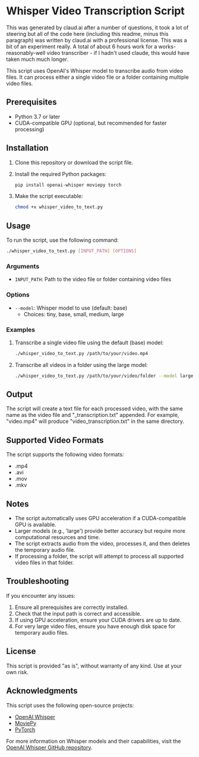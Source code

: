 # Whisper Video Transcription Script

This was generated by claud.ai after a number of questions, it took a lot of steering but all of the code here (including this readme, minus this paragraph) was written by claud.ai with a professional license. This was a bit of an experiment really. A total of about 6 hours work for a works-reasonably-well video transcriber - if I hadn't used claude, this would have taken much much longer.

This script uses OpenAI's Whisper model to transcribe audio from video files. It can process either a single video file or a folder containing multiple video files.


## Prerequisites

- Python 3.7 or later
- CUDA-compatible GPU (optional, but recommended for faster processing)

## Installation

1. Clone this repository or download the script file.

2. Install the required Python packages:

   ```bash
   pip install openai-whisper moviepy torch
   ```

3. Make the script executable:

   ```bash
   chmod +x whisper_video_to_text.py
   ```

## Usage

To run the script, use the following command:

```bash
./whisper_video_to_text.py [INPUT_PATH] [OPTIONS]
```

### Arguments

- `INPUT_PATH`: Path to the video file or folder containing video files

### Options

- `--model`: Whisper model to use (default: base)
  - Choices: tiny, base, small, medium, large

### Examples

1. Transcribe a single video file using the default (base) model:

   ```bash
   ./whisper_video_to_text.py /path/to/your/video.mp4
   ```

2. Transcribe all videos in a folder using the large model:

   ```bash
   ./whisper_video_to_text.py /path/to/your/video/folder --model large
   ```

## Output

The script will create a text file for each processed video, with the same name as the video file and "_transcription.txt" appended. For example, "video.mp4" will produce "video_transcription.txt" in the same directory.

## Supported Video Formats

The script supports the following video formats:

- .mp4
- .avi
- .mov
- .mkv

## Notes

- The script automatically uses GPU acceleration if a CUDA-compatible GPU is available.
- Larger models (e.g., 'large') provide better accuracy but require more computational resources and time.
- The script extracts audio from the video, processes it, and then deletes the temporary audio file.
- If processing a folder, the script will attempt to process all supported video files in that folder.

## Troubleshooting

If you encounter any issues:

1. Ensure all prerequisites are correctly installed.
2. Check that the input path is correct and accessible.
3. If using GPU acceleration, ensure your CUDA drivers are up to date.
4. For very large video files, ensure you have enough disk space for temporary audio files.

## License

This script is provided "as is", without warranty of any kind. Use at your own risk.

## Acknowledgments

This script uses the following open-source projects:

- [OpenAI Whisper](https://github.com/openai/whisper)
- [MoviePy](https://zulko.github.io/moviepy/)
- [PyTorch](https://pytorch.org/)

For more information on Whisper models and their capabilities, visit the [OpenAI Whisper GitHub repository](https://github.com/openai/whisper).
